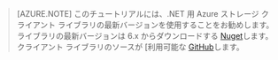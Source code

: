 >[AZURE.NOTE] このチュートリアルには、.NET 用 Azure ストレージ クライアント ライブラリの最新バージョンを使用することをお勧めします。 ライブラリの最新バージョンは 6.x からダウンロードする [Nuget](https://www.nuget.org/packages/WindowsAzure.Storage/)します。 クライアント ライブラリのソースが [利用可能な [GitHub](https://github.com/Azure/azure-storage-net)します。 
